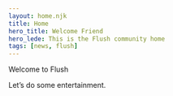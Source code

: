 ```yaml
---
layout: home.njk
title: Home
hero_title: Welcome Friend
hero_lede: This is the Flush community home
tags: [news, flush]
---
```

Welcome to Flush

Let’s do some entertainment.

